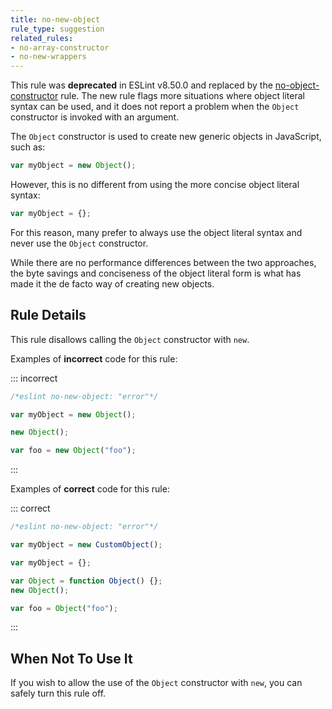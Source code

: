 ```yaml
---
title: no-new-object
rule_type: suggestion
related_rules:
- no-array-constructor
- no-new-wrappers
---
```


This rule was **deprecated** in ESLint v8.50.0 and replaced by the [no-object-constructor](no-object-constructor) rule. The new rule flags more situations where object literal syntax can be used, and it does not report a problem when the `Object` constructor is invoked with an argument.

The `Object` constructor is used to create new generic objects in JavaScript, such as:

```js
var myObject = new Object();
```

However, this is no different from using the more concise object literal syntax:

```js
var myObject = {};
```

For this reason, many prefer to always use the object literal syntax and never use the `Object` constructor.

While there are no performance differences between the two approaches, the byte savings and conciseness of the object literal form is what has made it the de facto way of creating new objects.

## Rule Details

This rule disallows calling the `Object` constructor with `new`.

Examples of **incorrect** code for this rule:

::: incorrect

```js
/*eslint no-new-object: "error"*/

var myObject = new Object();

new Object();

var foo = new Object("foo");
```

:::

Examples of **correct** code for this rule:

::: correct

```js
/*eslint no-new-object: "error"*/

var myObject = new CustomObject();

var myObject = {};

var Object = function Object() {};
new Object();

var foo = Object("foo");
```

:::

## When Not To Use It

If you wish to allow the use of the `Object` constructor with `new`, you can safely turn this rule off.
